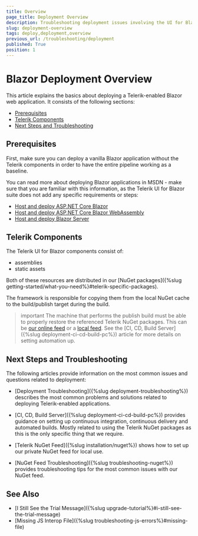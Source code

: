```yaml
---
title: Overview
page_title: Deployment Overview
description: Troubleshooting deployment issues involving the UI for Blazor suite.
slug: deployment-overview
tags: deploy,deployment,overview
previous_url: /troubleshooting/deployment
published: True
position: 1
---
```


# Blazor Deployment Overview

This article explains the basics about deploying a Telerik-enabled Blazor web application. It consists of the following sections:


* [Prerequisites](#prerequisites)
* [Telerik Components](#telerik-components)
* [Next Steps and Troubleshooting](#next-steps-and-troubleshooting)


## Prerequisites

First, make sure you can deploy a vanilla Blazor application without the Telerik components in order to have the entire pipeline working as a baseline.

You can read more about deploying Blazor applications in MSDN - make sure that you are familiar with this information, as the Telerik UI for Blazor suite does not add any specific requirements or steps:

* [Host and deploy ASP.NET Core Blazor](https://docs.microsoft.com/en-us/aspnet/core/host-and-deploy/blazor/?view=aspnetcore-3.0&tabs=visual-studio)
* [Host and deploy ASP.NET Core Blazor WebAssembly](https://docs.microsoft.com/en-us/aspnet/core/host-and-deploy/blazor/webassembly?view=aspnetcore-3.0)
* [Host and deploy Blazor Server](https://docs.microsoft.com/en-us/aspnet/core/host-and-deploy/blazor/server?view=aspnetcore-3.0)



## Telerik Components

The Telerik UI for Blazor components consist of:
* assemblies
* static assets

Both of these resources are distributed in our [NuGet packages]({%slug getting-started/what-you-need%}#telerik-specific-packages).

The framework is responsible for copying them from the local NuGet cache to the build/publish target during the build.

>important The machine that performs the publish build must be able to properly restore the referenced Telerik NuGet packages. This can be [our online feed](../installation/nuget) or a [local feed](../installation/zip). See the [CI, CD, Build Server]({%slug deployment-ci-cd-build-pc%}) article for more details on setting automation up.


## Next Steps and Troubleshooting

The following articles provide information on the most common issues and questions related to deployment:

* [Deployment Troubleshooting]({%slug deployment-troubleshooting%}) describes the most common problems and solutions related to deploying Telerik-enabled applications.

* [CI, CD, Build Server]({%slug deployment-ci-cd-build-pc%}) provides guidance on setting up continuous integration, continuous delivery and automated builds. Mostly related to using the Telerik NuGet packages as this is the only specific thing that we require.

* [Telerik NuGet Feed]({%slug installation/nuget%}) shows how to set up our private NuGet feed for local use.

* [NuGet Feed Troubleshooting]({%slug troubleshooting-nuget%}) provides troubleshooting tips for the most common issues with our NuGet feed.


## See Also

* [I Still See the Trial Message]({%slug upgrade-tutorial%}#i-still-see-the-trial-message)
* [Missing JS Interop File]({%slug troubleshooting-js-errors%}#missing-file) 
